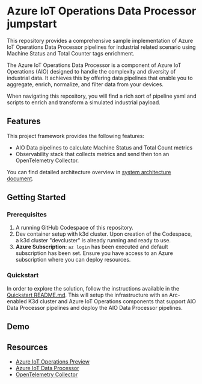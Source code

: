 # Azure IoT Operations Data Processor jumpstart

This repository provides a comprehensive sample implementation of Azure IoT Operations Data Processor pipelines for industrial related scenario using Machine Status and Total Counter tags enrichment.

The Azure IoT Operations Data Processor is a component of Azure IoT Operations (AIO) designed to handle the complexity and diversity of industrial data. It achieves this by offering data pipelines that enable you to aggregate, enrich, normalize, and filter data from your devices.

When navigating this repository, you will find a rich sort of pipeline yaml and scripts to enrich and transform a simulated industrial payload.

## Features

This project framework provides the following features:

- AIO Data pipelines to calculate Machine Status and Total Count metrics
- Observability stack that collects metrics and send then ton an OpenTelemetry Collector.

You can find detailed architecture overview in [system architecture document](docs/design/system-architecture.md).

## Getting Started

### Prerequisites

1. A running GitHub Codespace of this repository.
1. Dev container setup with k3d cluster. Upon creation of the Codespace, a k3d cluster "devcluster" is already running and ready to use.
1. **Azure Subscription**: `az login` has been executed and default subscription has been set. Ensure you have access to an Azure subscription where you can deploy resources.

### Quickstart

In order to explore the solution, follow the instructions available in the [Quickstart README.md](./infra/README.md). This will setup the infrastructure with an Arc-enabled K3d cluster and Azure IoT Operations components that support AIO Data Processor pipelines and deploy the AIO Data Processor pipelines.

## Demo

## Resources
- [Azure IoT Operations Preview](https://learn.microsoft.com/en-us/azure/iot-operations/)
- [Azure IoT Data Processor](https://learn.microsoft.com/en-us/azure/iot-operations/process-data/overview-data-processor#what-is-azure-iot-data-processor)
- [OpenTelemetry Collector](https://opentelemetry.io/docs/collector/)